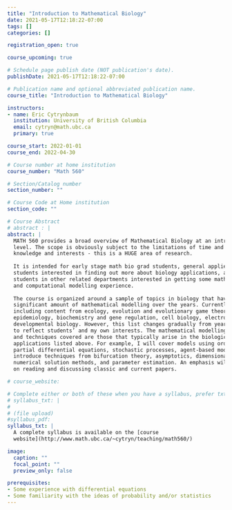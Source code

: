 ```yaml
---
title: "Introduction to Mathematical Biology"
date: 2021-05-17T12:18:22-07:00
tags: []
categories: []

registration_open: true

course_upcoming: true

# Schedule page publish date (NOT publication's date).
publishDate: 2021-05-17T12:18:22-07:00

# Publication name and optional abbreviated publication name.
course_title: "Introduction to Mathematical Biology"

instructors:
- name: Eric Cytrynbaum
  institution: University of British Columbia
  email: cytryn@math.ubc.ca
  primary: true

course_start: 2022-01-01
course_end: 2022-04-30

# Course number at home institution
course_number: "Math 560"

# Section/Catalog number
section_number: ""

# Course Code at Home institution
section_code: ""

# Course Abstract
# abstract : |
abstract: |
  MATH 560 provides a broad overview of Mathematical Biology at an introductory
  level. The scope is obviously subject to the limitations of time and instructor
  knowledge and interests - this is a HUGE area of research.
  
  It is intended for early stage math bio grad students, general applied math grad
  students interested in finding out more about biology applications, and grad
  students in other related departments interested in getting some mathematical
  and computational modelling experience.
  
  The course is organized around a sample of topics in biology that have seen a
  significant amount of mathematical modelling over the years. Currently, I’m
  including content from ecology, evolution and evolutionary game theory,
  epidemiology, biochemistry and gene regulation, cell biology, electrophysiology,
  developmental biology. However, this list changes gradually from year to year,
  to reflect students’ and my own interests. The mathematical modelling methods
  and techniques covered are those that typically arise in the biological
  applications listed above. For example, I will cover models using ordinary and
  partial differential equations, stochastic processes, agent-based models and
  introduce techniques from bifurcation theory, asymptotics, dimensional analysis,
  numerical solution methods, and parameter estimation. An emphasis will be placed
  on reading and discussing classic and current papers.

# course_website:

# Complete either or both of these when you have a syllabus, prefer txt!
# syllabus_txt: |
#
# (file upload)
#syllabus_pdf:
syllabus_txt: |
  A complete syllabus is available on the [course
  website](http://www.math.ubc.ca/~cytryn/teaching/math560/)

image:
  caption: ""
  focal_point: ""
  preview_only: false

prerequisites:
- Some experience with differential equations
- Some familiarity with the ideas of probability and/or statistics
---
```



